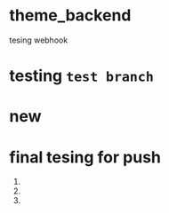 # theme_backend

tesing webhook


# testing `test branch`
new
=======
# final tesing for push


1.
2.
3.

